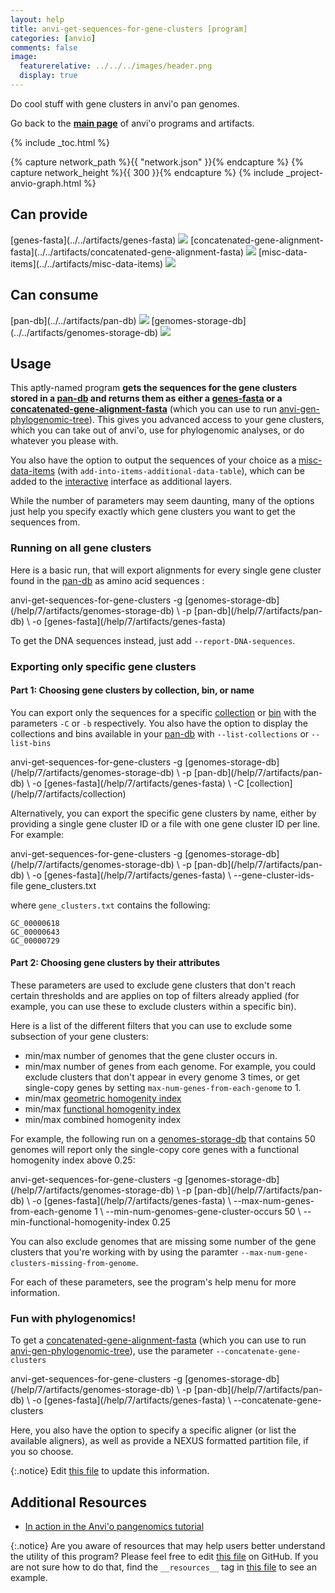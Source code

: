 ```yaml
---
layout: help
title: anvi-get-sequences-for-gene-clusters [program]
categories: [anvio]
comments: false
image:
  featurerelative: ../../../images/header.png
  display: true
---
```


Do cool stuff with gene clusters in anvi&#x27;o pan genomes.

Go back to the **[main page](../../)** of anvi'o programs and artifacts.


{% include _toc.html %}
<div id="svg" class="subnetwork"></div>
{% capture network_path %}{{ "network.json" }}{% endcapture %}
{% capture network_height %}{{ 300 }}{% endcapture %}
{% include _project-anvio-graph.html %}


## Can provide

<p style="text-align: left" markdown="1"><span class="artifact-p">[genes-fasta](../../artifacts/genes-fasta) <img src="../../images/icons/FASTA.png" class="artifact-icon-mini" /></span> <span class="artifact-p">[concatenated-gene-alignment-fasta](../../artifacts/concatenated-gene-alignment-fasta) <img src="../../images/icons/FASTA.png" class="artifact-icon-mini" /></span> <span class="artifact-p">[misc-data-items](../../artifacts/misc-data-items) <img src="../../images/icons/CONCEPT.png" class="artifact-icon-mini" /></span></p>

## Can consume

<p style="text-align: left" markdown="1"><span class="artifact-r">[pan-db](../../artifacts/pan-db) <img src="../../images/icons/DB.png" class="artifact-icon-mini" /></span> <span class="artifact-r">[genomes-storage-db](../../artifacts/genomes-storage-db) <img src="../../images/icons/DB.png" class="artifact-icon-mini" /></span></p>

## Usage


This aptly-named program **gets the sequences for the gene clusters stored in a <span class="artifact-n">[pan-db](/help/7/artifacts/pan-db)</span> and returns them as either a <span class="artifact-n">[genes-fasta](/help/7/artifacts/genes-fasta)</span> or a <span class="artifact-n">[concatenated-gene-alignment-fasta](/help/7/artifacts/concatenated-gene-alignment-fasta)</span>** (which you can use to run <span class="artifact-n">[anvi-gen-phylogenomic-tree](/help/7/programs/anvi-gen-phylogenomic-tree)</span>). This gives you advanced access to your gene clusters, which you can take out of anvi'o, use for phylogenomic analyses, or do whatever you please with. 

You also have the option to output the sequences of your choice as a <span class="artifact-n">[misc-data-items](/help/7/artifacts/misc-data-items)</span> (with `add-into-items-additional-data-table`), which can be added to the <span class="artifact-n">[interactive](/help/7/artifacts/interactive)</span> interface as additional layers. 

While the number of parameters may seem daunting, many of the options just help you specify exactly which gene clusters you want to get the sequences  from. 

### Running on all gene clusters

Here is a basic run, that will  export alignments for every single gene cluster found in the <span class="artifact-n">[pan-db](/help/7/artifacts/pan-db)</span> as amino acid sequences :

<div class="codeblock" markdown="1">
anvi&#45;get&#45;sequences&#45;for&#45;gene&#45;clusters &#45;g <span class="artifact&#45;n">[genomes&#45;storage&#45;db](/help/7/artifacts/genomes&#45;storage&#45;db)</span> \
                                     &#45;p <span class="artifact&#45;n">[pan&#45;db](/help/7/artifacts/pan&#45;db)</span> \
                                     &#45;o <span class="artifact&#45;n">[genes&#45;fasta](/help/7/artifacts/genes&#45;fasta)</span>
</div>

To get the DNA sequences instead, just add `--report-DNA-sequences`. 

### Exporting only specific gene clusters

#### Part 1: Choosing gene clusters by collection, bin, or name

You can export only the sequences for a specific <span class="artifact-n">[collection](/help/7/artifacts/collection)</span> or <span class="artifact-n">[bin](/help/7/artifacts/bin)</span> with the parameters `-C` or `-b` respectively. You also have the option to display the collections and bins available in your <span class="artifact-n">[pan-db](/help/7/artifacts/pan-db)</span> with `--list-collections` or `--list-bins`

<div class="codeblock" markdown="1">
anvi&#45;get&#45;sequences&#45;for&#45;gene&#45;clusters &#45;g <span class="artifact&#45;n">[genomes&#45;storage&#45;db](/help/7/artifacts/genomes&#45;storage&#45;db)</span> \
                                     &#45;p <span class="artifact&#45;n">[pan&#45;db](/help/7/artifacts/pan&#45;db)</span> \
                                     &#45;o <span class="artifact&#45;n">[genes&#45;fasta](/help/7/artifacts/genes&#45;fasta)</span> \
                                     &#45;C <span class="artifact&#45;n">[collection](/help/7/artifacts/collection)</span> 
</div>

Alternatively, you can export the specific gene clusters by name, either by providing a single gene cluster ID or a file with one gene cluster ID per line. For example: 

<div class="codeblock" markdown="1">
anvi&#45;get&#45;sequences&#45;for&#45;gene&#45;clusters &#45;g <span class="artifact&#45;n">[genomes&#45;storage&#45;db](/help/7/artifacts/genomes&#45;storage&#45;db)</span> \
                                     &#45;p <span class="artifact&#45;n">[pan&#45;db](/help/7/artifacts/pan&#45;db)</span> \
                                     &#45;o <span class="artifact&#45;n">[genes&#45;fasta](/help/7/artifacts/genes&#45;fasta)</span> \
                                     &#45;&#45;gene&#45;cluster&#45;ids&#45;file gene_clusters.txt
</div>

where `gene_clusters.txt` contains the following:

    GC_00000618
    GC_00000643
    GC_00000729

#### Part 2: Choosing gene clusters by their attributes

These parameters are used to exclude gene clusters that don't reach certain thresholds and are applies on top of filters already applied (for example, you can use these to exclude clusters within a specific bin). 

Here is a list of the different filters that you can use to exclude some subsection of your gene clusters:

- min/max number of genomes that the gene cluster occurs in. 
- min/max number of genes from each genome. For example, you could exclude clusters that don't appear in every genome 3 times, or get single-copy genes by setting `max-num-genes-from-each-genome` to 1. 
- min/max [geometric homogenity index](http://merenlab.org/2016/11/08/pangenomics-v2/#geometric-homogeneity-index) 
- min/max [functional homogenity index](http://merenlab.org/2016/11/08/pangenomics-v2/#functional-homogeneity-index)
- min/max combined homogenity index 

For example, the following run on a <span class="artifact-n">[genomes-storage-db](/help/7/artifacts/genomes-storage-db)</span> that contains 50 genomes will report only the single-copy core genes with a functional homogenity index above 0.25:

<div class="codeblock" markdown="1">
anvi&#45;get&#45;sequences&#45;for&#45;gene&#45;clusters &#45;g <span class="artifact&#45;n">[genomes&#45;storage&#45;db](/help/7/artifacts/genomes&#45;storage&#45;db)</span> \
                                     &#45;p <span class="artifact&#45;n">[pan&#45;db](/help/7/artifacts/pan&#45;db)</span> \
                                     &#45;o <span class="artifact&#45;n">[genes&#45;fasta](/help/7/artifacts/genes&#45;fasta)</span> \
                                     &#45;&#45;max&#45;num&#45;genes&#45;from&#45;each&#45;genome 1 \
                                     &#45;&#45;min&#45;num&#45;genomes&#45;gene&#45;cluster&#45;occurs 50 \
                                     &#45;&#45;min&#45;functional&#45;homogenity&#45;index 0.25 
</div>

You can also exclude genomes that are missing some number of the gene clusters that you're working with by using the paramter `--max-num-gene-clusters-missing-from-genome`. 

For each of these parameters, see the program's help menu for more information. 

### Fun with phylogenomics! 

To get a <span class="artifact-n">[concatenated-gene-alignment-fasta](/help/7/artifacts/concatenated-gene-alignment-fasta)</span> (which you can use to run <span class="artifact-n">[anvi-gen-phylogenomic-tree](/help/7/programs/anvi-gen-phylogenomic-tree)</span>), use the parameter `--concatenate-gene-clusters`

<div class="codeblock" markdown="1">
anvi&#45;get&#45;sequences&#45;for&#45;gene&#45;clusters &#45;g <span class="artifact&#45;n">[genomes&#45;storage&#45;db](/help/7/artifacts/genomes&#45;storage&#45;db)</span> \
                                     &#45;p <span class="artifact&#45;n">[pan&#45;db](/help/7/artifacts/pan&#45;db)</span> \
                                     &#45;o <span class="artifact&#45;n">[genes&#45;fasta](/help/7/artifacts/genes&#45;fasta)</span> \
                                     &#45;&#45;concatenate&#45;gene&#45;clusters
</div>

Here, you also have the option to specify a specific aligner (or list the available aligners), as well as provide a NEXUS formatted partition file, if you so choose. 


{:.notice}
Edit [this file](https://github.com/merenlab/anvio/tree/master/anvio/docs/programs/anvi-get-sequences-for-gene-clusters.md) to update this information.


## Additional Resources


* [In action in the Anvi&#x27;o pangenomics tutorial](http://merenlab.org/2016/11/08/pangenomics-v2/#scrutinizing-phylogenomics)


{:.notice}
Are you aware of resources that may help users better understand the utility of this program? Please feel free to edit [this file](https://github.com/merenlab/anvio/tree/master/bin/anvi-get-sequences-for-gene-clusters) on GitHub. If you are not sure how to do that, find the `__resources__` tag in [this file](https://github.com/merenlab/anvio/blob/master/bin/anvi-interactive) to see an example.

